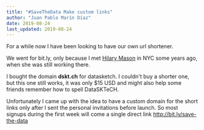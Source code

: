 ```yaml
---
title: "#SaveTheData Make custom links"
author: "Juan Pablo Marín Díaz"
date: 2019-08-24
last_updated: 2019-08-24
---
```


For a while now I have been looking to have our own url shortener.

We went for bit.ly, only because I met [Hilary Mason](https://twitter.com/hmason) in NYC some years ago, when she was still working there.

I bought the domain **dskt.ch** for datasketch. I couldn't buy a shorter one, but this one still works, it was only $15 USD and might also help some friends remember how to spell DataSKTeCH.

Unfortunately I came up with the idea to have a custom domain for the short links only after I sent the personal invitations before launch. So most signups during the first week will come a single direct link http://bit.ly/save-the-data


